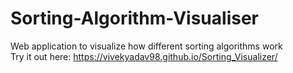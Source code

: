 # Sorting-Algorithm-Visualiser
Web application to visualize how different sorting algorithms work <br>
Try it out here: https://vivekyadav98.github.io/Sorting_Visualizer/